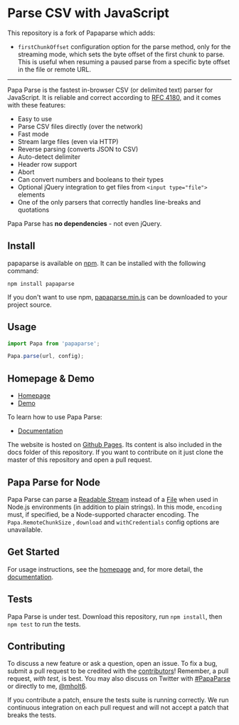 Parse CSV with JavaScript
========================================

This repository is a fork of Papaparse which adds:
- `firstChunkOffset` configuration option for the parse method, only for the streaming mode, which sets the byte offset of the first chunk to parse. This is useful when resuming a paused parse from a specific byte offset in the file or remote URL.

---

Papa Parse is the fastest in-browser CSV (or delimited text) parser for JavaScript. It is reliable and correct according to [RFC 4180](https://tools.ietf.org/html/rfc4180), and it comes with these features:

- Easy to use
- Parse CSV files directly (over the network)
- Fast mode
- Stream large files (even via HTTP)
- Reverse parsing (converts JSON to CSV)
- Auto-detect delimiter
- Header row support
- Abort
- Can convert numbers and booleans to their types
- Optional jQuery integration to get files from `<input type="file">` elements
- One of the only parsers that correctly handles line-breaks and quotations

Papa Parse has **no dependencies** - not even jQuery.

Install
-------

papaparse is available on [npm](https://www.npmjs.com/package/papaparse). It
can be installed with the following command:
```shell
npm install papaparse
```

If you don't want to use npm, [papaparse.min.js](https://unpkg.com/papaparse@latest/papaparse.min.js) can be downloaded to your project source.

Usage
-----
```js
import Papa from 'papaparse';

Papa.parse(url, config);
```

Homepage & Demo
----------------

- [Homepage](https://www.papaparse.com)
- [Demo](https://www.papaparse.com/demo)

To learn how to use Papa Parse:

- [Documentation](https://www.papaparse.com/docs)

The website is hosted on [Github Pages](https://pages.github.com/). Its content is also included in the docs folder of this repository. If you want to contribute on it just clone the master of this repository and open a pull request.


Papa Parse for Node
--------------------

Papa Parse can parse a [Readable Stream](https://nodejs.org/api/stream.html#stream_readable_streams) instead of a [File](https://www.w3.org/TR/FileAPI/) when used in Node.js environments (in addition to plain strings). In this mode, `encoding` must, if specified, be a Node-supported character encoding. The `Papa.RemoteChunkSize` , `download` and `withCredentials` config options are unavailable.

Get Started
-----------

For usage instructions, see the [homepage](https://www.papaparse.com) and, for more detail, the [documentation](https://www.papaparse.com/docs).

Tests
-----

Papa Parse is under test. Download this repository, run `npm install`, then `npm test` to run the tests.

Contributing
------------

To discuss a new feature or ask a question, open an issue. To fix a bug, submit a pull request to be credited with the [contributors](https://github.com/mholt/PapaParse/graphs/contributors)! Remember, a pull request, *with test*, is best. You may also discuss on Twitter with [#PapaParse](https://twitter.com/search?q=%23PapaParse&src=typd&f=realtime) or directly to me, [@mholt6](https://twitter.com/mholt6).

If you contribute a patch, ensure the tests suite is running correctly. We run continuous integration on each pull request and will not accept a patch that breaks the tests.
